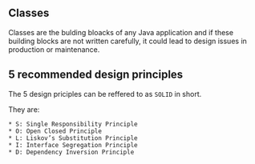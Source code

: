## Classes

Classes are the bulding bloacks of any Java application and if these building blocks are not written carefully, it could lead to design issues in production or maintenance. 

## 5 recommended design principles

The 5 design priciples can be reffered to as `SOLID` in short.

They are: 

```
* S: Single Responsibility Principle
* O: Open Closed Principle
* L: Liskov’s Substitution Principle
* I: Interface Segregation Principle
* D: Dependency Inversion Principle
```

